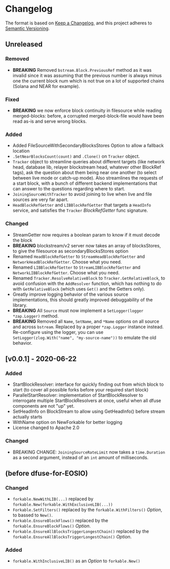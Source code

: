 # Changelog

The format is based on [Keep a Changelog](https://keepachangelog.com/en/1.0.0/),
and this project adheres to [Semantic Versioning](https://semver.org/spec/v2.0.0.html).

## Unreleased

### Removed

- **BREAKING** Removed `bstream.Block.PreviousRef` method as it was invalid since it was assuming that the previous number is always minus one the current block num which is not true on a lot of supported chains (Solana and NEAR for example).

### Fixed

- **BREAKING** we now enforce block continuity in filesource while reading merged-blocks: before, a corrupted merged-block-file would have been read as-is and serve wrong blocks.

### Added

- Added FileSourceWithSecondaryBlocksStores Option to allow a fallback location
- `.SetNearBlocksCount(count)` and `.Clone()` on `Tracker` object.
- `Tracker` object to streamline queries about different targets (like network head, database lib, relayer blockstream head, whatever other BlockRef tags), ask the question about them being near one another (to select between live mode or catch-up mode).  Also streamlines the requests of a start block, with a bunch of different backend implementations that can answer to the questions regarding where to start.
- `JoiningSourceWithTracker` to avoid joining to live when live and file sources are very far apart.
- `HeadBlockRefGetter` and `LIBBlockRefGetter` that targets a `HeadInfo` service, and satisfies the `Tracker` _BlockRefGetter_ func signature.

### Changed

- StreamGetter now requires a boolean param to know if it must decode the block
- **BREAKING** blockstream/v2 server now takes an array of blocksStores, to give the filesource as secondaryBlocksStores option
- Renamed `HeadBlockRefGetter` to `StreamHeadBlockRefGetter` and `NetworkHeadBlockRefGetter`. Choose what you need.
- Renamed `LIBBlockRefGetter` to `StreamLIBBlockRefGetter` and `NetworkLIBBlockRefGetter`. Choose what you need.
- Renamed `Tracker.ResolveRelativeBlock` to `Tracker.GetRelativeBlock`, to avoid confusion with the `AddResolver` function, which has nothing to do with `GetRelativeBlock` (which uses `Get()` and the Getters only).
- Greatly improve logging behavior of the various source implementations, this should greatly improved debuggability of the library.
- **BREAKING** All `Source` must now implement a `SetLogger(logger *zap.Logger)` method.
- **BREAKING** Removed all `Name`, `SetName`, and `*Name` options on all source and across `bstream`. Replaced by a proper `*zap.Logger`
               instance instead. Re-configure using the logger, you can use `SetLogger(zlog.With("name", "my-source-name"))` to emulate
               the old behavior.

## [v0.0.1] - 2020-06-22

### Added
- StartBlockResolver: interface for quickly finding out from which block to start (to cover all possible forks before your required start block)
- ParallelStartResolver: implementation of StartBlockResolver to interrogate multiple StartBlockResolvers at once, useful when all dfuse components are not "up" yet.
- SetHeadInfo on BlockStream to allow using GetHeadInfo() before stream actually starts
- WithName option on NewForkable for better logging
- License changed to Apache 2.0

### Changed
- BREAKING CHANGE: `JoiningSourceRateLimit` now takes a `time.Duration` as a second argument, instead of an `int` amount of milliseconds.


## (before dfuse-for-EOSIO)

### Changed
- `forkable.NewWithLIB(...)` replaced by `forkable.New(forkable.WithExclusiveLIB(...))`
- `Forkable.SetFilters()` replaced by the `forkable.WithFilters()` _Option_, to bassed to `New()`.
- `Forkable.EnsureBlockFlows()` replaced by the `forkable.EnsureBlockFlows()` _Option_.
- `Forkable.EnsureAllBlocksTriggerLongestChain()` replaced by the `forkable.EnsureAllBlocksTriggerLongestChain()` _Option_.

### Added
- `forkable.WithInclusiveLIB()` as an _Option_ to `forkable.New()`
